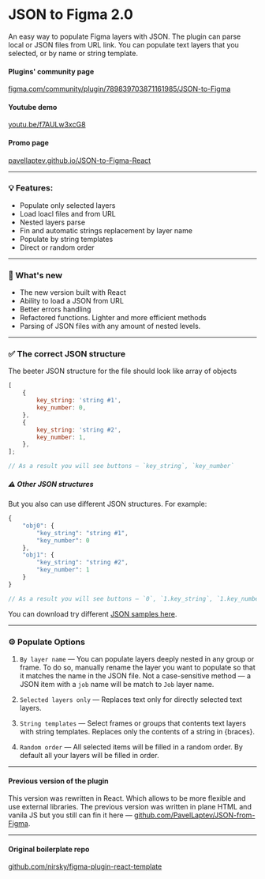 # JSON to Figma 2.0

An easy way to populate Figma layers with JSON.
The plugin can parse local or JSON files from URL link. You can populate text layers that you selected, or by name or string template.

#### Plugins' community page

[figma.com/community/plugin/789839703871161985/JSON-to-Figma](https://www.figma.com/community/plugin/789839703871161985/JSON-to-Figma)

#### Youtube demo

[youtu.be/f7AULw3xcG8](https://youtu.be/f7AULw3xcG8)

#### Promo page

[pavellaptev.github.io/JSON-to-Figma-React](https://pavellaptev.github.io/JSON-to-Figma-React/promo/index.html)

---

### 💡 Features:

-   Populate only selected layers
-   Load loacl files and from URL
-   Nested layers parse
-   Fin and automatic strings replacement by layer name
-   Populate by string templates
-   Direct or random order

---

### 🎀 What's new

-   The new version built with React
-   Ability to load a JSON from URL
-   Better errors handling
-   Refactored functions. Lighter and more efficient methods
-   Parsing of JSON files with any amount of nested levels.

---

### ✅ The correct JSON structure

The beeter JSON structure for the file should look like array of objects

```js
[
    {
        key_string: 'string #1',
        key_number: 0,
    },
    {
        key_string: 'string #2',
        key_number: 1,
    },
];

// As a result you will see buttons — `key_string`, `key_number`
```

##### ⚠️ Other JSON structures

But you also can use different JSON structures. For example:

```js
{
    "obj0": {
        "key_string": "string #1",
        "key_number": 0
    },
    "obj1": {
        "key_string": "string #2",
        "key_number": 1
    }
}

// As a result you will see buttons — `0`, `1.key_string`, `1.key_number`
```

You can download try different [JSON samples here](https://github.com/PavelLaptev/JSON-to-Figma-2.0-React/tree/master/src/app/assets/test-json).

---

### ⚙️ Populate Options

1. `By layer name` — You can populate layers deeply nested in any group or frame. To do so, manually rename the layer you want to populate so that it matches the name in the JSON file.
   Not a case-sensitive method — a JSON item with a `job` name will be match to `Job` layer name.

2. `Selected layers only` — Replaces text only for directly selected text layers.

3. `String templates` — Select frames or groups that contents text layers with string templates. Replaces only the contents of a string in {braces}.

4. `Random order` — All selected items will be filled in a random order. By default all your layers will be filled in order.

---

#### Previous version of the plugin

This version was rewritten in React. Which allows to be more flexible and use external libraries. The previous version was written in plane HTML and vanila JS but you still can fin it here — [github.com/PavelLaptev/JSON-from-Figma](https://github.com/PavelLaptev/JSON-from-Figma).

---

#### Original boilerplate repo

[github.com/nirsky/figma-plugin-react-template](https://github.com/nirsky/figma-plugin-react-template)

